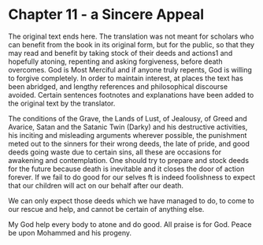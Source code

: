 Chapter 11 - a Sincere Appeal
=============================

The original text ends here. The translation was not meant for scholars
who can benefit from the book in its original form, but for the public,
so that they may read and benefit by taking stock of their deeds and
actions1 and hopefully atoning, repenting and asking forgiveness, before
death overcomes. God is Most Merciful and if anyone truly repents, God
is willing to forgive completely. In order to maintain interest, at
places the text has been abridged, and lengthy references and
philosophical discourse avoided. Certain sentences footnotes and
explanations have been added to the original text by the translator.

The conditions of the Grave, the Lands of Lust, of Jealousy, of Greed
and Avarice, Satan and the Satanic Twin (Darky) and his destructive
activities, his inciting and misleading arguments wherever possible, the
punishment meted out to the sinners for their wrong deeds, the late of
pride, and good deeds going waste due to certain sins, all these are
occasions for awakening and contemplation. One should try to prepare and
stock deeds for the future because death is inevitable and it closes the
door of action forever. If we fail to do good for our selves ft is
indeed foolishness to expect that our children will act on our behalf
after our death.

We can only expect those deeds which we have managed to do, to come to
our rescue and help, and cannot be certain of anything else.


My God help every body to atone and do good.
All praise is for God.
Peace be upon Mohammed and his progeny.


